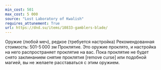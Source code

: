 ```yaml
---
min_cost: 501
max_cost: 5 000
source: "Lost Laboratory of Kwalish"
requires_attunement: True
url: https://dnd.su/items/10833-gamblers-blade/
---
```


Оружие (любой меч), редкое (требуется настройка)
Рекомендованная стоимость: 501-5 000 зм
Проклятие. Это оружие проклято, и настройка на него распространяет проклятие на вас. Пока проклятие не будет снято заклинанием снятие проклятия [remove curse] или подобной магией, вы не желаете расставаться с этим оружием.